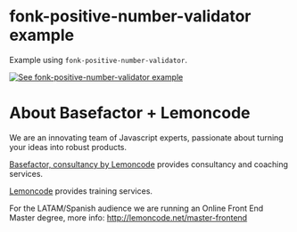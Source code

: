 # fonk-positive-number-validator example

Example using `fonk-positive-number-validator`.

[![See fonk-positive-number-validator example](https://codesandbox.io/static/img/play-codesandbox.svg)](https://codesandbox.io/s/github/lemoncode/fonk-positive-number-validator/tree/master/examples/js)

# About Basefactor + Lemoncode

We are an innovating team of Javascript experts, passionate about turning your ideas into robust products.

[Basefactor, consultancy by Lemoncode](http://www.basefactor.com) provides consultancy and coaching services.

[Lemoncode](http://lemoncode.net/services/en/#en-home) provides training services.

For the LATAM/Spanish audience we are running an Online Front End Master degree, more info: http://lemoncode.net/master-frontend
